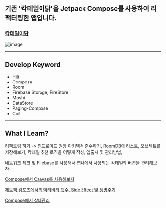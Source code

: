 ## 기존 '칵테일이닭'을 Jetpack Compose를 사용하여 리팩터링한 앱입니다.

### [칵테일이닭](https://play.google.com/store/apps/details?id=com.compose.cocktaildakk_compose)

![image](https://user-images.githubusercontent.com/14178811/197417660-603f3756-7285-431e-aa1e-80ed42bb50f1.png)

---

## Develop Keyword

* Hilt
* Compose
* Room
* Firebase Storage, FireStore
* Moshi
* DataStore
* Paging-Compose
* Coil

---

## What I Learn?

리팩토링 하기 -> 
안드로이드 권장 아키텍쳐 준수하기,
RoomDB에 리스트, 오브젝트를 저장해보기,
칵테일 추천 로직을 어떻게 작성,
앱출시 및 관리방법,

네트워크 체크 및 Firebase를 사용해서 앱내에서 사용되는 칵테일의 버젼을 관리해보자.

[Compose에서 Canvas를 사용해보자](https://velog.io/@cksgodl/AndroidCompose-Compose에서-Canvas를-사용해보자)

[제트팩 컴포즈에서의 액티비티 갯수, Side Effect 및 생명주기](https://velog.io/@cksgodl/Android-Compose-제트팩-컴포즈에서의-액티비티-갯수-Side-Effect-및-생명주기)

[Compose에서 상태관리](https://velog.io/@cksgodl/androidkotlin-Compose에서-상태관리)

